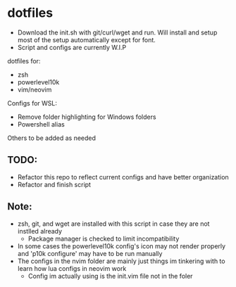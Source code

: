 # dotfiles
- Download the init.sh with git/curl/wget and run. Will install and setup most of the setup automatically except for font.
- Script and configs are currently W.I.P

dotfiles for:
- zsh
- powerlevel10k
- vim/neovim

Configs for WSL:
- Remove folder highlighting for Windows folders
- Powershell alias

Others to be added as needed

## TODO:
- Refactor this repo to reflect current configs and have better organization
- Refactor and finish script

## Note:
- zsh, git, and wget are installed with this script in case they are not instlled already
  - Package manager is checked to limit incompatibility
- In some cases the powerlevel10k config's icon may not render properly and 'p10k configure' may have to be run manually
- The configs in the nvim folder are mainly just things im tinkering with to learn how lua configs in neovim work
  - Config im actually using is the init.vim file not in the foler
